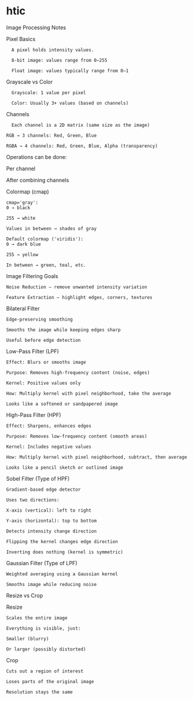 # htic
Image Processing Notes

Pixel Basics
      
      A pixel holds intensity values.

      8-bit image: values range from 0–255

      Float image: values typically range from 0–1

Grayscale vs Color
      
      Grayscale: 1 value per pixel

      Color: Usually 3+ values (based on channels)
      
Channels

      Each channel is a 2D matrix (same size as the image)

    RGB → 3 channels: Red, Green, Blue

    RGBA → 4 channels: Red, Green, Blue, Alpha (transparency)

Operations can be done:

Per channel

After combining channels

Colormap (cmap)

    cmap='gray':
    0 → black
    
    255 → white
    
    Values in between → shades of gray
    
    Default colormap ('viridis'):
    0 → dark blue
    
    255 → yellow
    
    In between → green, teal, etc.

Image Filtering
Goals
    
    Noise Reduction – remove unwanted intensity variation
    
    Feature Extraction – highlight edges, corners, textures

Bilateral Filter
    
    Edge-preserving smoothing
    
    Smooths the image while keeping edges sharp
    
    Useful before edge detection

Low-Pass Filter (LPF)

    Effect: Blurs or smooths image
    
    Purpose: Removes high-frequency content (noise, edges)
    
    Kernel: Positive values only
    
    How: Multiply kernel with pixel neighborhood, take the average
    
    Looks like a softened or sandpapered image

High-Pass Filter (HPF)

    Effect: Sharpens, enhances edges
    
    Purpose: Removes low-frequency content (smooth areas)
    
    Kernel: Includes negative values
    
    How: Multiply kernel with pixel neighborhood, subtract, then average
    
    Looks like a pencil sketch or outlined image

Sobel Filter (Type of HPF)

    Gradient-based edge detector
    
    Uses two directions:
    
    X-axis (vertical): left to right
    
    Y-axis (horizontal): top to bottom
    
    Detects intensity change direction
    
    Flipping the kernel changes edge direction
    
    Inverting does nothing (kernel is symmetric)

Gaussian Filter (Type of LPF)

    Weighted averaging using a Gaussian kernel
    
    Smooths image while reducing noise

Resize vs Crop

Resize

    Scales the entire image
    
    Everything is visible, just:
    
    Smaller (blurry)
    
    Or larger (possibly distorted)

Crop

    Cuts out a region of interest
    
    Loses parts of the original image
    
    Resolution stays the same
